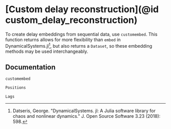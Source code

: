 
# [Custom delay reconstruction](@id custom_delay_reconstruction)

To create delay embeddings from sequential data, use `customembed`. This function returns allows for more flexibility than `embed` in DynamicalSystems.jl[^1], but also returns a `Dataset`, so these embedding methods may be used interchangeably.

## Documentation
```@docs 
customembed
```

```@docs 
Positions
```

```@docs 
Lags
```

[^1]:
    Datseris, George. "DynamicalSystems. jl: A Julia software library for chaos and nonlinear dynamics." J. Open Source Software 3.23 (2018): 598.